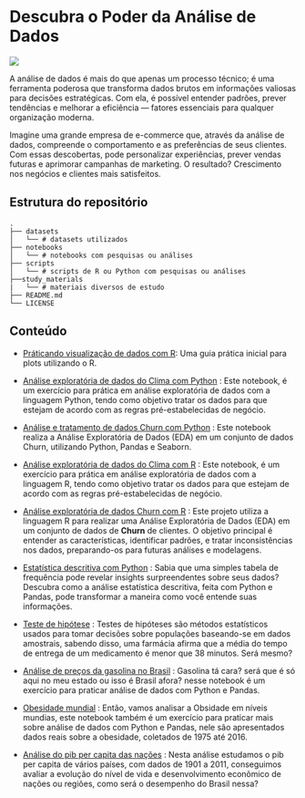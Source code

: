 # Descubra o Poder da Análise de Dados
![](https://images.datacamp.com/image/upload/v1688736364/image_d844eb0462.png)

A análise de dados é mais do que apenas um processo técnico; é uma ferramenta poderosa que transforma dados brutos em informações valiosas para decisões estratégicas. Com ela, é possível entender padrões, prever tendências e melhorar a eficiência — fatores essenciais para qualquer organização moderna.

Imagine uma grande empresa de e-commerce que, através da análise de dados, compreende o comportamento e as preferências de seus clientes. Com essas descobertas, pode personalizar experiências, prever vendas futuras e aprimorar campanhas de marketing. O resultado? Crescimento nos negócios e clientes mais satisfeitos.

## Estrutura do repositório
```plainText
.
├── datasets                
│   └── # datasets utilizados
├── notebooks
│   └── # notebooks com pesquisas ou análises
├── scripts
│   └── # scripts de R ou Python com pesquisas ou análises
├──study_materials
|   └── # materiais diversos de estudo
├── README.md    
└── LICENSE
```

## Conteúdo
- [Práticando visualização de dados com R](./notebooks/pratica-graficos[R].ipynb): Uma guia prática inicial para plots utilizando o R.
- [Análise exploratória de dados do Clima com Python](./notebooks/eda-tempo[python].ipynb) : Este notebook, é um exercício para prática em análise exploratória de dados com a linguagem Python, tendo como objetivo tratar os dados para que estejam de acordo com as regras pré-estabelecidas de negócio.
- [Análise e tratamento de dados Churn com Python](./notebooks/eda-churn[python].ipynb) : Este notebook realiza a Análise Exploratória de Dados (EDA) em um conjunto de dados Churn, utilizando Python, Pandas e Seaborn.
- [Análise exploratória de dados do Clima com R](./notebooks/eda-tempo[R].ipynb) : Este notebook, é um exercício para prática em análise exploratória de dados com a linguagem R, tendo como objetivo tratar os dados para que estejam de acordo com as regras pré-estabelecidas de negócio.
- [Análise exploratória de dados Churn com R](./notebooks/eda-churn[R].ipynb) : Este projeto utiliza a linguagem R para realizar uma Análise Exploratória de Dados (EDA) em um conjunto de dados de **Churn** de clientes. O objetivo principal é entender as características, identificar padrões, e tratar inconsistências nos dados, preparando-os para futuras análises e modelagens.
- [Estatística descritiva com Python](./notebooks/estatistica-python.ipynb) : Sabia que uma simples tabela de frequência pode revelar insights surpreendentes sobre seus dados? Descubra como a análise estatística descritiva, feita com Python e Pandas, pode transformar a maneira como você entende suas informações.

- [Teste de hipótese](./notebooks/teste_de_hipotese-drogaria.ipynb) : Testes de hipóteses são métodos estatísticos usados para tomar decisões sobre populações baseando-se em dados amostrais, sabendo disso, uma farmácia afirma que a média do tempo de entrega de um medicamento é menor que 38 minutos. Será mesmo?

- [Análise de preços da gasolina no Brasil](./notebooks/gasolina-brasil.ipynb) : Gasolina tá cara? será que é só aqui no meu estado ou isso é Brasil afora? nesse notebook é um exercício para praticar análise de dados com Python e Pandas.

- [Obesidade mundial](./notebooks/obesity.ipynb) : Então, vamos analisar a Obsidade em níveis mundias, este notebook também é um exercício para praticar mais sobre análise de dados com Python e Pandas, nele são apresentados dados reais sobre a obesidade,  coletados de 1975 até 2016.

- [Análise do pib per capita das nações](./notebooks/pib-per-capita.ipynb) : Nesta análise estudamos o pib per capita de vários países, com dados de 1901 a 2011, conseguimos avaliar a evolução do nível de vida e desenvolvimento econômico de nações ou regiões, como será o desempenho do Brasil nessa?
